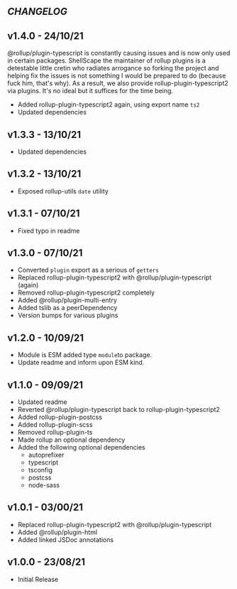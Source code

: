 ## _CHANGELOG_

## v1.4.0 - 24/10/21

@rollup/plugin-typescript is constantly causing issues and is now only used in certain packages. ShellScape the maintainer of rollup plugins is a detestable little cretin who radiates arrogance so forking the project and helping fix the issues is not something I would be prepared to do (because fuck him, that's why). As a result, we also provide rollup-plugin-typescript2 via plugins. It's no ideal but it suffices for the time being.

- Added rollup-plugin-typescript2 again, using export name `ts2`
- Updated dependencies

## v1.3.3 - 13/10/21

- Updated dependencies

## v1.3.2 - 13/10/21

- Exposed rollup-utils `date` utility

## v1.3.1 - 07/10/21

- Fixed typo in readme

## v1.3.0 - 07/10/21

- Converted `plugin` export as a serious of `getters`
- Replaced rollup-plugin-typescript2 with @rollup/plugin-typescript (again)
- Removed rollup-plugin-typescript2 completely
- Added @rollup/plugin-multi-entry
- Added tslib as a peerDependency
- Version bumps for various plugins

## v1.2.0 - 10/09/21

- Module is ESM added type `module`to package.
- Update readme and inform upon ESM kind.

## v1.1.0 - 09/09/21

- Updated readme
- Reverted @rollup/plugin-typescript back to rollup-plugin-typescript2
- Added rollup-plugin-postcss
- Added rollup-plugin-scss
- Removed rollup-plugin-ts
- Made rollup an optional dependency
- Added the following optional dependencies
  - autoprefixer
  - typescript
  - tsconfig
  - postcss
  - node-sass

## v1.0.1 - 03/00/21

- Replaced rollup-plugin-typescript2 with @rollup/plugin-typescript
- Added @rollup/plugin-html
- Added linked JSDoc annotations

## v1.0.0 - 23/08/21

- Initial Release
